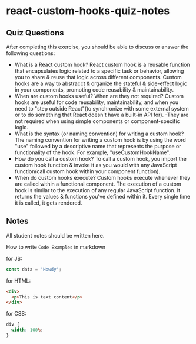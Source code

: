 # react-custom-hooks-quiz-notes

## Quiz Questions

After completing this exercise, you should be able to discuss or answer the following questions:

- What is a React custom hook?
  React custom hook is a reusable function that encapsulates logic related to a specific task or behavior, allowing you to share & reuse that logic across different components. Custom hooks are a way to abstracct & organize the stateful & side-effect logic in your components, promoting code reusability & maintainability.
- When are custom hooks useful? When are they not required?
  Custom hooks are useful for code reusability, maintainability, and when you need to "step outside React"(to synchronize with some external system or to do something that React doesn't have a built-in API for).
  -They are not required when using simple components or component-specific logic.
- What is the syntax (or naming convention) for writing a custom hook?
  The naming convention for writing a custom hook is by using the word "use" followed by a descriptive name that represents the purpose or functionality of the hook. For example, "useCustomHookName".
- How do you call a custom hook?
  To call a custom hook, you import the custom hook function & invoke it as you would with any JavaScript function(call custom hook within your component function).
- When do custom hooks execute?
  Custom hooks execute whenever they are called within a functional component. The execution of a custom hook is similar to the execution of any regular JavaScript function. It returns the values & functions you've defined within it. Every single time it is called, it gets rendered.

## Notes

All student notes should be written here.

How to write `Code Examples` in markdown

for JS:

```javascript
const data = 'Howdy';
```

for HTML:

```html
<div>
  <p>This is text content</p>
</div>
```

for CSS:

```css
div {
  width: 100%;
}
```
